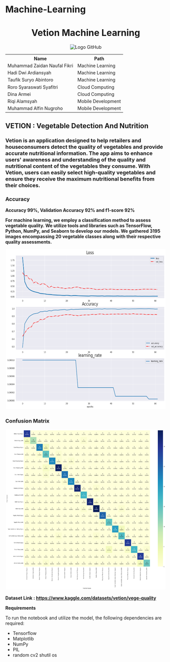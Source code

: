 # Machine-Learning
<div align="center">
  <h1>Vetion Machine Learning</h1>
</div>

<div align="center">
    <img src="https://github.com/Tooomat/img-vetion/blob/main/Group%204%20(1).png" alt="Logo GitHub" width="200" height="200"/>
</div>

<div align="center">

  <table>
    <tr>
      <th>Name</th>
      <th>Path</th>
    </tr>
    <tr>
      <td>Muhammad Zaidan Naufal Fikri</td>
      <td>Machine Learning</td>
    </tr>
    <tr>
      <td>Hadi Dwi Ardiansyah</td>
      <td>Machine Learning</td>
    </tr>
    <tr>
      <td>Taufik Suryo Abintoro</td>
      <td>Machine Learning</td>
    </tr>
    <tr>
      <td>Roro Syaraswati Syafitri</td>
      <td>Cloud Computing</td>
    </tr>
    <tr>
      <td>Dina Armei</td>
      <td>Cloud Computing</td>
    </tr>
    <tr>
      <td>Riqi Alamsyah</td>
      <td>Mobile Development</td>
    </tr>
    <tr>
      <td>Muhammad Alfin Nugroho</td>
      <td>Mobile Development</td>
    </tr>
  </table>
</div>

## VETION : Vegetable Detection And Nutrition
### Vetion is an application designed to help retailers and houseconsumers detect the quality of vegetables and provide accurate nutritional information. The app aims to enhance users' awareness and understanding of the quality and nutritional content of the vegetables they consume. With Vetion, users can easily select high-quality vegetables and ensure they receive the maximum nutritional benefits from their choices.

### Accuracy
**Accuracy 99%, Validation Accuracy 92% and f1-score 92%**

**For machine learning, we employ a classification method to assess vegetable quality. We utilize tools and libraries such as TensorFlow, Python, NumPy, and Seaborn to develop our models. We gathered 3195 images encompassing 20 vegetable classes along with their respective quality assessments.**

<div align="center">
    <img src="https://github.com/Tooomat/img-vetion/blob/main/Model-Training-Validation.png" alt="Logo GitHub" width="500" height="500"/>
</div>

  
### Confusion Matrix
<div align="center">
    <img src="https://github.com/Tooomat/img-vetion/blob/main/Confusion%20Matrix.png" alt="Logo GitHub" width="500" height="500"/>
</div>


**Dataset Link : https://www.kaggle.com/datasets/vetion/vege-quality**

**Requirements**

To run the notebook and utilize the model, the following dependencies are required:

- Tensorflow
- Matplotlib
- NumPy
- PIL
- random
cv2
shutil
os

